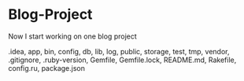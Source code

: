 # Blog-Project
Now I start working on one blog project

.idea,
app,
bin,
config,
db,
lib,
log,
public,
storage,
test,
tmp,
vendor,
.gitignore,
.ruby-version,
Gemfile,
Gemfile.lock,
README.md,
Rakefile,
config.ru,
package.json
